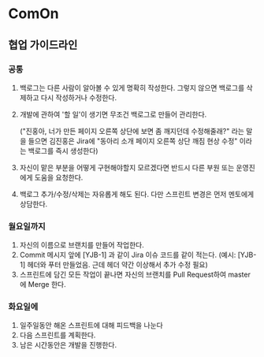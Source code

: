 # ComOn

## 협업 가이드라인

### 공통

1. 백로그는 다른 사람이 알아볼 수 있게 명확히 작성한다. 그렇지 않으면 백로그를 삭제하고 다시 작성하거나 수정한다.

2. 개발에 관하여 '할 일'이 생기면 무조건 백로그로 만들어 관리한다.

   ("진홍아, 너가 만든 페이지 오른쪽 상단에 보면 좀 깨지던데 수정해줄래?" 라는 말을 들으면 김진홍은 Jira에 "동아리 소개 페이지 오른쪽 상단 깨짐 현상 수정" 이라는 백로그를 즉시 생성한다)

3. 자신이 맡은 부분을 어떻게 구현해야할지 모르겠다면 반드시 다른 부원 또는 운영진에게 도움을 요청한다.

4. 백로그 추가/수정/삭제는 자유롭게 해도 된다. 다만 스프린트 변경은 먼저 멘토에게 상담한다.

### 월요일까지

1. 자신의 이름으로 브랜치를 만들어 작업한다.
2. Commit 메시지 앞에 [YJB-1] 과 같이 Jira 이슈 코드를 같이 적는다.
   (예시: [YJB-1] 헤더와 푸터 만들었음. 근데 헤더 약간 이상해서 추가 수정 필요)
3. 스프린트에 담긴 모든 작업이 끝나면 자신의 브랜치를 Pull Request하여 master에 Merge 한다.

### 화요일에

1. 일주일동안 해온 스프린트에 대해 피드백을 나눈다
2. 다음 스프린트를 계획한다.
3. 남은 시간동안은 개발을 진행한다.
